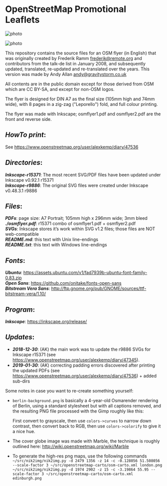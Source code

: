 # OpenStreetMap Promotional Leaflets

![photo](https://raw.github.com/alexkemp9/openstreetmap-promotional-leaflets/master/leaflets.jpg)

![photo](https://raw.github.com/alexkemp9/openstreetmap-promotional-leaflets/master/leaflets2.jpg)

This repository contains the source files for an OSM flyer (in English) that was
originally created by Frederik Ramm <frederik@remote.org> and
contributors from the talk-de list in January 2008, and subsequently
updated, translated, re-updated and re-translated over the
years. This version was made by Andy Allan <andy@gravitystorm.co.uk>

All contents are in the public domain except for those derived from OSM
which are CC BY-SA, and except for non-OSM logos.

The flyer is designed for DIN A7 as the final size (105mm high and
74mm wide), with 8 pages in a zig-zag ("Leporello") fold, and full
colour printing. 

The flyer was made with Inkscape; osmflyer1.pdf and osmflyer2.pdf
are the front and reverse side.

## *HowTo print*:

See https://www.openstreetmap.org/user/alexkemp/diary/47536

## *Directories*:

***Inkscape-r15371***: The most recent SVG/PDF files have been updated under Inkscape v0.92.1 r15371    
***Inkscape-r9886***: The original SVG files were created under Inkscape v0.48.3.1 r9886     

## *Files*:

***PDFs***: page size: A7 Portrait; 105mm high x 296mm wide; 3mm bleed    
***./osmflyer.pdf***: r15371 combo of osmflyer1.pdf + osmflyer2.pdf    
***SVGs***: Inkscape stores it’s work within SVG v1.2 files; those files are NOT web-compatible    
***README.md***:  this text with Unix line-endings    
***README.txt***: this text with Windows line-endings

## *Fonts*:

***Ubuntu***: https://assets.ubuntu.com/v1/fad7939b-ubuntu-font-family-0.83.zip    
***Open Sans***: https://github.com/onitake/fonts-open-sans    
***Bitstream Vera Sans***: http://ftp.gnome.org/pub/GNOME/sources/ttf-bitstream-vera/1.10/

## *Program*:

***Inkscape***: https://inkscape.org/release/

## *Updates*:

- ***2018-12-30***: (AK) the main work was to update the r9886 SVGs for Inkscape r15371
(see https://www.openstreetmap.org/user/alexkemp/diary/47345).
- ***2019-01-30***: (AK) correcting padding errors discovered after printing the updated PDFs
(see https://www.openstreetmap.org/user/alexkemp/diary/47536) + added sub-dirs

Some notes in case you want to re-create something yourself:

* `berlin-background.png` is basically a 4-year-old Osmarender rendering
of Berlin, using a standard stylesheet but with all captions removed,
and the resulting PNG file processed with the Gimp roughly like this:

  First convert to grayscale, then use `colors->curves` to narrow down
contrast, then convert back to RGB, then use `colors->colorify` to give
it a nice hue.

* The cover globe image was made with Marble, the technique is roughly
outlined here: http://wiki.openstreetmap.org/wiki/Marble

* To generate the high-res png maps, use the following commands
`~/src/nik2img/nik2img.py -d 2479 1356 -z 14 -c -0.128056 51.508056 --scale-factor 3 ~/src/openstreetmap-carto/osm-carto.xml london.png`
`~/src/nik2img/nik2img.py -d 1974 2902 -z 15 -c -3.19864 55.95 --scale-factor 3 ~/src/openstreetmap-carto/osm-carto.xml edinburgh.png`